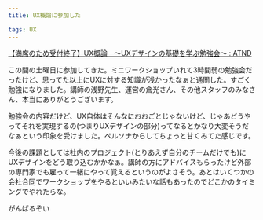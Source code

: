 ```yaml
---
title: UX概論に参加した

tags: UX
---
```


[【満席のため受付終了】UX概論　〜UXデザインの基礎を学ぶ勉強会〜 : ATND](https://atnd.org/events/66918)

この間の土曜日に参加してきた。ミニワークショップいれて3時間弱の勉強会だったけど、思ってた以上にUXに対する知識が浅かったなぁと通関した。すごく勉強になりました。講師の浅野先生、運営の倉光さん、その他スタッフのみなさん、本当にありがとうございます。

勉強会の内容だけど、UX自体はそんなにおおごとじゃないけど、じゃあどうやってそれを実現するの(つまりUXデザインの部分)ってなるとかなり大変そうだなぁという印象を受けました。ペルソナからしてちょっと甘くみてた感じです。

今後の課題としては社内のプロジェクト(とりあえず自分のチームだけでも)にUXデザインをどう取り込むかかなぁ。講師の方にアドバイスもらったけど外部の専門家でも雇って一緒にやって覚えるというのがよさそう。あとはいくつかの会社合同でワークショップをやるといいみたいな話もあったのでどこかのタイミングでやれたらな。

がんばるぞい
